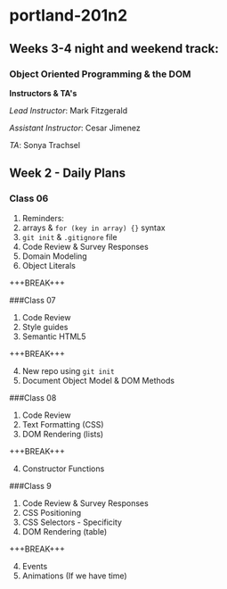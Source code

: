 # portland-201n2
## Weeks 3-4 night and weekend track:
### Object Oriented Programming & the DOM
**Instructors & TA's**

*Lead Instructor*: Mark Fitzgerald

*Assistant Instructor*: Cesar Jimenez

*TA*: Sonya Trachsel

## Week 2 - Daily Plans
### Class 06
1. Reminders:
  1. arrays & `for (key in array) {}` syntax
  2. `git init` & `.gitignore` file
2. Code Review & Survey Responses
3. Domain Modeling
4. Object Literals

+++BREAK+++


###Class 07
1. Code Review
2. Style guides
3. Semantic HTML5

+++BREAK+++

4. New repo using `git init`
5. Document Object Model & DOM Methods

###Class 08
1. Code Review
2. Text Formatting (CSS)
3. DOM Rendering (lists)

+++BREAK+++

4. Constructor Functions

###Class 9
1. Code Review & Survey Responses
2. CSS Positioning
2. CSS Selectors - Specificity
3. DOM Rendering (table)

+++BREAK+++

4. Events
5. Animations (If we have time)
